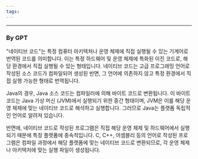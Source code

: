 ```yaml
---
tags:
---
```

---
### By GPT
"네이티브 코드"는 특정 컴퓨터 아키텍처나 운영 체제에 직접 실행될 수 있는 기계어로 번역된 코드를 의미합니다. 이는 특정 하드웨어 및 운영 체제에 특화된 이진 코드로, 해당 환경에서 직접 실행될 수 있는 형태입니다. 네이티브 코드는 고급 프로그래밍 언어로 작성된 소스 코드가 컴파일되어 생성된 반면, 그 언어에 의존하지 않고 특정 환경에서 직접 실행 가능한 형태로 번역됩니다.

Java의 경우, Java 소스 코드는 컴파일러에 의해 바이트 코드로 변환됩니다. 이 바이트 코드는 Java 가상 머신 (JVM)에서 실행되기 위한 중간 형태이며, JVM은 이를 해당 운영 체제에 맞는 네이티브 코드로 해석하고 실행합니다. 그러므로 Java는 플랫폼 독립적인 언어로 알려져 있습니다.

반면에, 네이티브 코드로 작성된 프로그램은 직접 해당 운영 체제 및 하드웨어에서 실행되기 때문에 특정 플랫폼에 종속적입니다. C, C++, 어셈블리 등의 언어로 작성된 프로그램은 컴파일 과정에서 해당 플랫폼에 맞는 네이티브 코드로 변환되므로, 각 운영 체제나 아키텍처에 맞는 실행 파일이 생성됩니다.